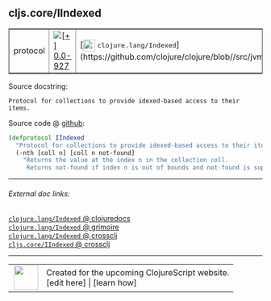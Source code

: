 ## cljs.core/IIndexed



 <table border="1">
<tr>
<td>protocol</td>
<td><a href="https://github.com/cljsinfo/cljs-api-docs/tree/0.0-927"><img valign="middle" alt="[+] 0.0-927" title="Added in 0.0-927" src="https://img.shields.io/badge/+-0.0--927-lightgrey.svg"></a> </td>
<td>
[<img height="24px" valign="middle" src="http://i.imgur.com/1GjPKvB.png"> <samp>clojure.lang/Indexed</samp>](https://github.com/clojure/clojure/blob//src/jvm/clojure/lang/Indexed.java)
</td>
</tr>
</table>







Source docstring:

```
Protocol for collections to provide idexed-based access to their items.
```


Source code @ [github](https://github.com/clojure/clojurescript/blob/r3196/src/cljs/cljs/core.cljs#L364-L368):

```clj
(defprotocol IIndexed
  "Protocol for collections to provide idexed-based access to their items."
  (-nth [coll n] [coll n not-found]
    "Returns the value at the index n in the collection coll.
     Returns not-found if index n is out of bounds and not-found is supplied."))
```

<!--
Repo - tag - source tree - lines:

 <pre>
clojurescript @ r3196
└── src
    └── cljs
        └── cljs
            └── <ins>[core.cljs:364-368](https://github.com/clojure/clojurescript/blob/r3196/src/cljs/cljs/core.cljs#L364-L368)</ins>
</pre>

-->

---



###### External doc links:

[`clojure.lang/Indexed` @ clojuredocs](http://clojuredocs.org/clojure.lang/Indexed)<br>
[`clojure.lang/Indexed` @ grimoire](http://conj.io/store/v1/org.clojure/clojure/1.7.0-beta3/clj/clojure.lang/Indexed/)<br>
[`clojure.lang/Indexed` @ crossclj](http://crossclj.info/fun/clojure.lang/Indexed.html)<br>
[`cljs.core/IIndexed` @ crossclj](http://crossclj.info/fun/cljs.core.cljs/IIndexed.html)<br>

---

 <table>
<tr><td>
<img valign="middle" align="right" width="48px" src="http://i.imgur.com/Hi20huC.png">
</td><td>
Created for the upcoming ClojureScript website.<br>
[edit here] | [learn how]
</td></tr></table>

[edit here]:https://github.com/cljsinfo/cljs-api-docs/blob/master/cljsdoc/cljs.core_IIndexed.cljsdoc
[learn how]:https://github.com/cljsinfo/cljs-api-docs/wiki/cljsdoc-files

<!--

This information was too distracting to show to readers, but I'll leave it
commented here since it is helpful to:

- pretty-print the data used to generate this document
- and show how to retrieve that data



The API data for this symbol:

```clj
{:ns "cljs.core",
 :name "IIndexed",
 :history [["+" "0.0-927"]],
 :type "protocol",
 :full-name-encode "cljs.core_IIndexed",
 :source {:code "(defprotocol IIndexed\n  \"Protocol for collections to provide idexed-based access to their items.\"\n  (-nth [coll n] [coll n not-found]\n    \"Returns the value at the index n in the collection coll.\n     Returns not-found if index n is out of bounds and not-found is supplied.\"))",
          :title "Source code",
          :repo "clojurescript",
          :tag "r3196",
          :filename "src/cljs/cljs/core.cljs",
          :lines [364 368]},
 :methods [{:name "-nth",
            :signature ["[coll n]" "[coll n not-found]"],
            :docstring "Returns the value at the index n in the collection coll.\n     Returns not-found if index n is out of bounds and not-found is supplied."}],
 :full-name "cljs.core/IIndexed",
 :clj-symbol "clojure.lang/Indexed",
 :docstring "Protocol for collections to provide idexed-based access to their items."}

```

Retrieve the API data for this symbol:

```clj
;; from Clojure REPL
(require '[clojure.edn :as edn])
(-> (slurp "https://raw.githubusercontent.com/cljsinfo/cljs-api-docs/catalog/cljs-api.edn")
    (edn/read-string)
    (get-in [:symbols "cljs.core/IIndexed"]))
```

-->
